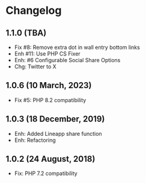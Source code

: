 Changelog
=========

1.1.0 (TBA)
-----------------------
- Fix #8: Remove extra dot in wall entry bottom links
- Enh #11: Use PHP CS Fixer
- Enh: #6 Configurable Social Share Options
- Chg: Twitter to X

1.0.6 (10 March, 2023)
-----------------------
- Fix #5: PHP 8.2 compatibility

1.0.3 (18 December, 2019)
----------------------
- Enh: Added Lineapp share function
- Enh: Refactoring

1.0.2 (24 August, 2018)
-----------------------
- Fix: PHP 7.2 compatibility




